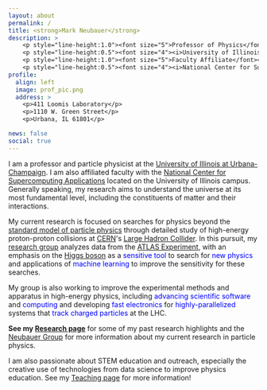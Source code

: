 ```yaml
---
layout: about
permalink: /
title: <strong>Mark Neubauer</strong>
description: >
    <p style="line-height:1.0"><font size="5">Professor of Physics</font></p>
    <p style="line-height:0.5"><font size="4"><i>University of Illinois at Urbana-Champaign</i></font></p><br>
    <p style="line-height:1.0"><font size="5">Faculty Affiliate</font></p>
    <p style="line-height:0.5"><font size="4"><i>National Center for Supercomputing Applications</i></font></p>
profile:
  align: left
  image: prof_pic.png
  address: >
    <p>411 Loomis Laboratory</p>
    <p>1110 W. Green Street</p>
    <p>Urbana, IL 61801</p>

news: false
social: true
---
```


I am a professor and particle physicist at the [University of Illinois at Urbana-Champaign](http://illinois.edu). I am also affiliated faculty with the [National Center for Supercomputing Applications](http://www.ncsa.illinois.edu) located on the University of Illinois campus. Generally speaking, my research aims to understand the universe at its most fundamental level, including the constituents of matter and their interactions.

My current research is focused on searches for physics beyond the [standard model of particle physics](https://en.wikipedia.org/wiki/Standard_Model) through detailed study of high-energy proton-proton collisions at [CERN](https://home.cern)'s [Large Hadron Collider](https://home.cern/topics/large-hadron-collider). In this pursuit, my [research group](https://msneubauer.github.io/NeubauerGroup/team) analyzes data from the [ATLAS Experiment](http://atlasexperiment.org), with an emphasis on the [Higgs boson](https://en.wikipedia.org/wiki/Higgs_boson) as a <span style="color:blue">sensitive tool</span> to search for <span style="color:blue">new physics</span> and applications of <span style="color:blue">machine learning</span> to improve the sensitivity for these searches.

My group is also working to improve the experimental methods and apparatus in high-energy physics, including <span style="color:blue">advancing scientific software</span> and <span style="color:blue">computing</span> and developing <span style="color:blue">fast electronics</span> for <span style="color:blue">highly-parallelized</span> systems that <span style="color:blue">track charged particles</span> at the LHC.

<b>See my [Research page](research)</b> for some of my past research highlights and the [Neubauer Group](https://msneubauer.github.io/NeubauerGroup) for more information about my current research in particle physics.

I am also passionate about STEM education and outreach, especially the creative use of technologies from data science to improve physics education. See my [Teaching page](teaching) for more information!
